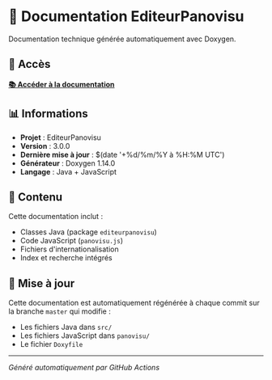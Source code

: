 # 📖 Documentation EditeurPanovisu

Documentation technique générée automatiquement avec Doxygen.

## 🔗 Accès

**[📚 Accéder à la documentation](https://llang57.github.io/editeurPanovisu/)**

## 📊 Informations

- **Projet** : EditeurPanovisu
- **Version** : 3.0.0
- **Dernière mise à jour** : $(date '+%d/%m/%Y à %H:%M UTC')
- **Générateur** : Doxygen 1.14.0
- **Langage** : Java + JavaScript

## 📁 Contenu

Cette documentation inclut :
- Classes Java (package `editeurpanovisu`)
- Code JavaScript (`panovisu.js`)
- Fichiers d'internationalisation
- Index et recherche intégrés

## 🔄 Mise à jour

Cette documentation est automatiquement régénérée à chaque commit sur la branche `master` qui modifie :
- Les fichiers Java dans `src/`
- Les fichiers JavaScript dans `panovisu/`
- Le fichier `Doxyfile`

---

*Généré automatiquement par GitHub Actions*
